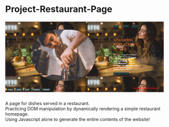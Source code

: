 # Project-Restaurant-Page

###
   <img src='./final.png'>

###

A page for dishes served in a restaurant.  
Practicing DOM manipulation by dynamically rendering a simple restaurant homepage.  
Using Javascript alone to generate the entire contents of the website!

###
